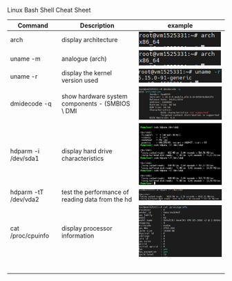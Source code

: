 Linux Bash Shell Cheat Sheet



| Command                       | Description                                     |     example           |
|-------------------------------|-------------------------------------------------|-----------------------|
| arch                          |display architecture                             |![img.png](img.png)    |
| uname -m                      |analogue (arch)                                  |![img.png](img.png)    |
| uname -r                      |display the kernel version used                  |![img_1.png](img_1.png)| 
| dmidecode -q                  |show hardware system components - (SMBIOS \ DMI  |![img_2.png](img_2.png)|
| hdparm -i /dev/sda1           |display hard drive characteristics               |![img_3.png](img_3.png)|
| hdparm -tT /dev/vda2          |test the performance of reading data from the hd |![img_4.png](img_4.png)|
| cat /proc/cpuinfo             |display processor information                    |![img_5.png](img_5.png)
|                               |                                                 |
|                               |                                                 |
|                               |                                                 |
|                               |                                                 |
|                               |                                                 |
|                               |                                                 |


